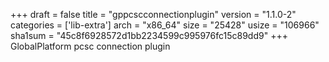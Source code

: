 +++
draft = false
title = "gppcscconnectionplugin"
version = "1.1.0-2"
categories = ['lib-extra']
arch = "x86_64"
size = "25428"
usize = "106966"
sha1sum = "45c8f6928572d1bb2234599c995976fc15c89dd9"
+++
GlobalPlatform pcsc connection plugin